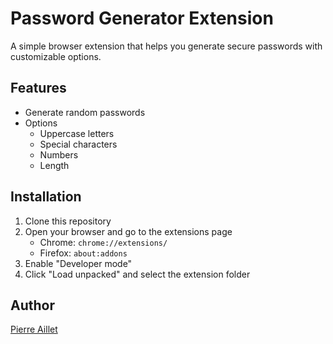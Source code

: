 # Password Generator Extension

A simple browser extension that helps you generate secure passwords with customizable options.

## Features

- Generate random passwords
- Options
  - Uppercase letters
  - Special characters
  - Numbers
  - Length

## Installation

1. Clone this repository
2. Open your browser and go to the extensions page
   - Chrome: `chrome://extensions/`
   - Firefox: `about:addons`
3. Enable "Developer mode"
4. Click "Load unpacked" and select the extension folder

## Author

[Pierre Aillet](https://github.com/Pierre570)
